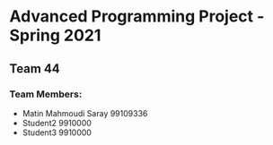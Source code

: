 # Advanced Programming Project - Spring 2021
## Team 44

### Team Members:
- Matin Mahmoudi Saray 99109336
- Student2 9910000
- Student3 9910000
